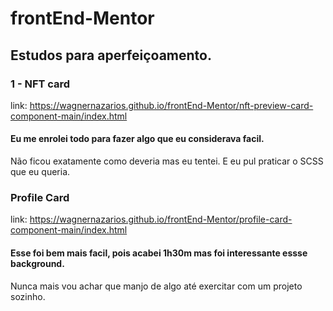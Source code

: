 # frontEnd-Mentor

## Estudos para aperfeiçoamento.


### 1 - NFT card

link: https://wagnernazarios.github.io/frontEnd-Mentor/nft-preview-card-component-main/index.html

#### Eu me enrolei todo para fazer algo que eu considerava facil.
Não ficou exatamente como deveria mas eu tentei. 
E eu pul praticar o SCSS que eu queria.

### Profile Card

link: https://wagnernazarios.github.io/frontEnd-Mentor/profile-card-component-main/index.html

#### Esse foi bem mais facil, pois acabei 1h30m mas foi interessante essse background.
Nunca mais vou achar que manjo de algo até exercitar com um projeto sozinho.
